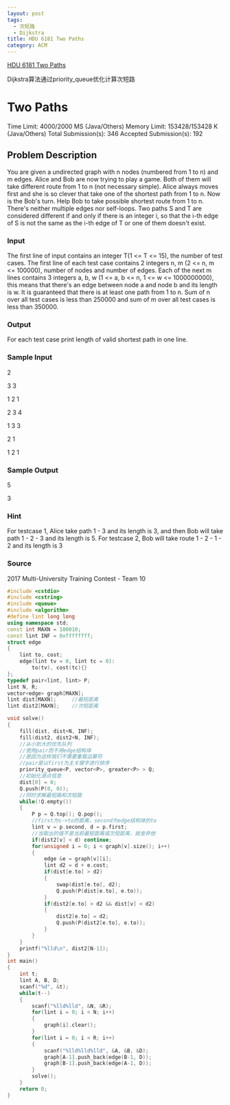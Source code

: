 ```yaml
---
layout: post
tags:
  - 次短路
  - Dijkstra
title: HDU 6181 Two Paths
category: ACM
---
```


[HDU 6181 Two Paths](http://acm.hdu.edu.cn/showproblem.php?pid=6181)

Dijkstra算法通过priority_queue优化计算次短路

<!--more-->

# Two Paths

Time Limit: 4000/2000 MS (Java/Others)    Memory Limit: 153428/153428 K (Java/Others)
Total Submission(s): 346    Accepted Submission(s): 192


## Problem Description
You are given a undirected graph with n nodes (numbered from 1 to n) and m edges. Alice and Bob are now trying to play a game. 
Both of them will take different route from 1 to n (not necessary simple).
Alice always moves first and she is so clever that take one of the shortest path from 1 to n.
Now is the Bob's turn. Help Bob to take possible shortest route from 1 to n.
There's neither multiple edges nor self-loops.
Two paths S and T are considered different if and only if there is an integer i, so that the i-th edge of S is not the same as the i-th edge of T or one of them doesn't exist.
 

### Input
The first line of input contains an integer T(1 <= T <= 15), the number of test cases.
The first line of each test case contains 2 integers n, m (2 <= n, m <= 100000), number of nodes and number of edges. Each of the next m lines contains 3 integers a, b, w (1 <= a, b <= n, 1 <= w <= 1000000000), this means that there's an edge between node a and node b and its length is w.
It is guaranteed that there is at least one path from 1 to n.
Sum of n over all test cases is less than 250000 and sum of m over all test cases is less than 350000.
 

### Output
For each test case print length of valid shortest path in one line.
 

### Sample Input
2

3 3

1 2 1

2 3 4

1 3 3

2 1

1 2 1
 

### Sample Output
5

3

### Hint
For testcase 1, Alice take path 1 - 3 and its length is 3, and then Bob will take path 1 - 2 - 3 and its length is 5.
For testcase 2, Bob will take route 1 - 2 - 1 - 2  and its length is 3
 
 

### Source
2017 Multi-University Training Contest - Team 10





```c++
#include <cstdio>
#include <cstring>
#include <queue>
#include <algorithm>
#define lint long long
using namespace std;
const int MAXN = 100010;
const lint INF = 0xffffffff;
struct edge
{
    lint to, cost;
    edge(lint tv = 0, lint tc = 0):
        to(tv), cost(tc){}
};
typedef pair<lint, lint> P;
lint N, R;
vector<edge> graph[MAXN];
lint dist[MAXN];     //最短距离
lint dist2[MAXN];    //次短距离

void solve()
{
    fill(dist, dist+N, INF);
    fill(dist2, dist2+N, INF);
    //从小到大的优先队列
    //使用pair而不用edge结构体
    //是因为这样我们不需要重载运算符
    //pair是以first为主关键字进行排序
    priority_queue<P, vector<P>, greater<P> > Q;
    //初始化源点信息
    dist[0] = 0;
    Q.push(P(0, 0));
    //同时求解最短路和次短路
    while(!Q.empty())
    {
        P p = Q.top(); Q.pop();
        //first为s->to的距离，second为edge结构体的to
        lint v = p.second, d = p.first;
        //当取出的值不是当前最短距离或次短距离，就舍弃他
        if(dist2[v] < d) continue;
        for(unsigned i = 0; i < graph[v].size(); i++)
        {
            edge &e = graph[v][i];
            lint d2 = d + e.cost;
            if(dist[e.to] > d2)
            {
                swap(dist[e.to], d2);
                Q.push(P(dist[e.to], e.to));
            }
            if(dist2[e.to] > d2 && dist[v] < d2)
            {
                dist2[e.to] = d2;
                Q.push(P(dist2[e.to], e.to));
            }
        }
    }
    printf("%lld\n", dist2[N-1]);
}
int main()
{
    int t;
    lint A, B, D;
    scanf("%d", &t);
    while(t--)
    {
        scanf("%lld%lld", &N, &R);
        for(lint i = 0; i < N; i++)
        {
            graph[i].clear();
        }
        for(lint i = 0; i < R; i++)
        {
            scanf("%lld%lld%lld", &A, &B, &D);
            graph[A-1].push_back(edge(B-1, D));
            graph[B-1].push_back(edge(A-1, D));
        }
        solve();
    }
    return 0;
}
```
